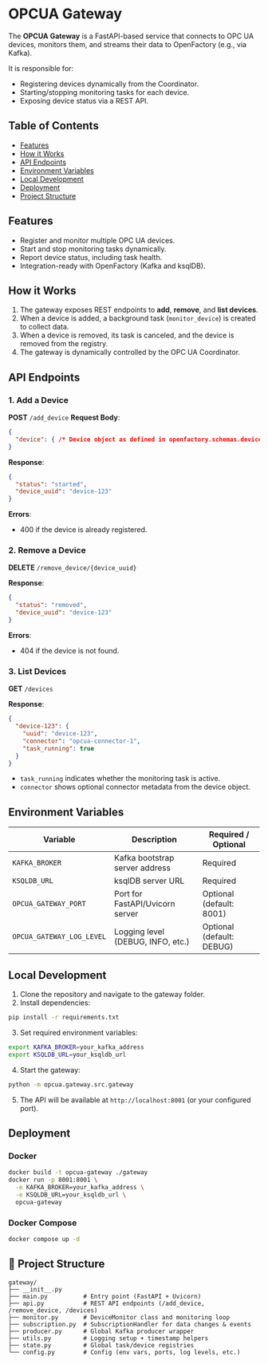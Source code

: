 # OPCUA Gateway

The **OPCUA Gateway** is a FastAPI-based service that connects to OPC UA devices, monitors them, and streams their data to OpenFactory (e.g., via Kafka).

It is responsible for:

* Registering devices dynamically from the Coordinator.
* Starting/stopping monitoring tasks for each device.
* Exposing device status via a REST API.

## Table of Contents

* [Features](#features)
* [How it Works](#how-it-works)
* [API Endpoints](#api-endpoints)
* [Environment Variables](#environment-variables)
* [Local Development](#local-development)
* [Deployment](#deployment)
* [Project Structure](#-project-structure)

## Features

* Register and monitor multiple OPC UA devices.
* Start and stop monitoring tasks dynamically.
* Report device status, including task health.
* Integration-ready with OpenFactory (Kafka and ksqlDB).


## How it Works

1. The gateway exposes REST endpoints to **add**, **remove**, and **list devices**.
2. When a device is added, a background task (`monitor_device`) is created to collect data.
3. When a device is removed, its task is canceled, and the device is removed from the registry.
4. The gateway is dynamically controlled by the OPC UA Coordinator.

## API Endpoints

### 1. Add a Device

**POST** `/add_device`
**Request Body**:

```json
{
  "device": { /* Device object as defined in openfactory.schemas.devices */ }
}
```

**Response**:

```json
{
  "status": "started",
  "device_uuid": "device-123"
}
```

**Errors**:

* 400 if the device is already registered.

### 2. Remove a Device

**DELETE** `/remove_device/{device_uuid}`

**Response**:

```json
{
  "status": "removed",
  "device_uuid": "device-123"
}
```

**Errors**:

* 404 if the device is not found.

### 3. List Devices

**GET** `/devices`

**Response**:

```json
{
  "device-123": {
    "uuid": "device-123",
    "connector": "opcua-connector-1",
    "task_running": true
  }
}
```

* `task_running` indicates whether the monitoring task is active.
* `connector` shows optional connector metadata from the device object.


## Environment Variables

| Variable                  | Description                       | Required / Optional       |
| ------------------------- | --------------------------------- | ------------------------- |
| `KAFKA_BROKER`            | Kafka bootstrap server address    | Required                  |
| `KSQLDB_URL`              | ksqlDB server URL                 | Required                  |
| `OPCUA_GATEWAY_PORT`      | Port for FastAPI/Uvicorn server   | Optional (default: 8001)  |
| `OPCUA_GATEWAY_LOG_LEVEL` | Logging level (DEBUG, INFO, etc.) | Optional (default: DEBUG) |

## Local Development

1. Clone the repository and navigate to the gateway folder.
2. Install dependencies:

```bash
pip install -r requirements.txt
```

3. Set required environment variables:

```bash
export KAFKA_BROKER=your_kafka_address
export KSQLDB_URL=your_ksqldb_url
```

4. Start the gateway:

```bash
python -m opcua.gateway.src.gateway
```

5. The API will be available at `http://localhost:8001` (or your configured port).


## Deployment

### Docker

```bash
docker build -t opcua-gateway ./gateway
docker run -p 8001:8001 \
  -e KAFKA_BROKER=your_kafka_address \
  -e KSQLDB_URL=your_ksqldb_url \
  opcua-gateway
```

### Docker Compose

```bash
docker compose up -d
```

## 📂 Project Structure

```
gateway/
├── __init__.py
├── main.py          # Entry point (FastAPI + Uvicorn)
├── api.py           # REST API endpoints (/add_device, /remove_device, /devices)
├── monitor.py       # DeviceMonitor class and monitoring loop
├── subscription.py  # SubscriptionHandler for data changes & events
├── producer.py      # Global Kafka producer wrapper
├── utils.py         # Logging setup + timestamp helpers
├── state.py         # Global task/device registries
└── config.py        # Config (env vars, ports, log levels, etc.)
```
